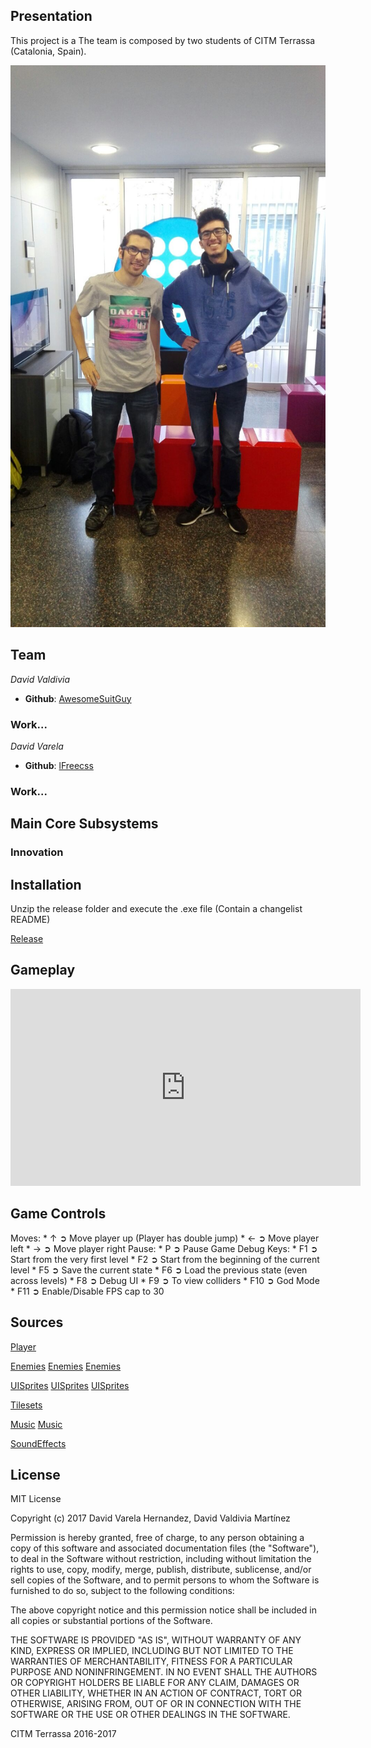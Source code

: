 ## Presentation

This project is a  The team is composed by two students of CITM Terrassa (Catalonia, Spain).

![Group](977152a3-fc96-4be5-8137-84fe3d451d3f.jpg)

## Team

_David Valdivia_
* **Github**: [AwesomeSuitGuy](https://github.com/AwesomeSuitGuy)
### Work...

_David Varela_
* **Github**: [lFreecss](https://github.com/lFreecss)
### Work...

## Main Core Subsystems

### Innovation

## Installation

Unzip the release folder and execute the .exe file (Contain a changelist README)

[Release](https://github.com/lFreecss/Gunbird/releases/tag/1.0)

## Gameplay

<iframe width="560" height="315" src="https://www.youtube.com/embed/ICWjs-c_sjg" frameborder="0" allowfullscreen></iframe>

## Game Controls

   Moves:
     * ↑ ➲ Move player up (Player has double jump)
     * ← ➲ Move player left
     * → ➲ Move player right
   Pause:
     * P ➲ Pause Game
   Debug Keys:
     * F1 ➲ Start from the very first level
     * F2 ➲ Start from the beginning of the current level
     * F5 ➲ Save the current state
     * F6 ➲ Load the previous state (even across levels)
     * F8 ➲ Debug UI
     * F9 ➲ To view colliders
     * F10 ➲ God Mode
     * F11 ➲ Enable/Disable FPS cap to 30   
## Sources

[Player](http://www.sprites-inc.co.uk/sprite.php?local=/Classic/Megaman/MM8/)

[Enemies](http://www.sprites-inc.co.uk/sprite.php?local=Classic/MM1/Enemy/)
[Enemies](http://www.sprites-inc.co.uk/sprite.php?local=Classic/MM2/Enemy/)
[Enemies](http://www.sprites-inc.co.uk/sprite.php?local=Classic/MM3/Enemy/)

[UISprites](http://www.sprites-inc.co.uk/sprite.php?local=Classic/MM2/Misc/)
[UISprites](http://www.sprites-inc.co.uk/sprite.php?local=Classic/MM5/Misc/)
[UISprites](https://www.spriters-resource.com/nes/mm/sheet/45633/)

[Tilesets](http://www.sprites-inc.co.uk/sprite.php?local=Classic/MM1/Tiles/)

[Music](https://downloads.khinsider.com/game-soundtracks/album/mega-man-nes)
[Music](https://downloads.khinsider.com/game-soundtracks/album/megaman-2-original-soundtrack)

[SoundEffects](https://www.sounds-resource.com/nes/megaman/)
     
## License

MIT License

Copyright (c) 2017 David Varela Hernandez, David Valdivia Martínez

Permission is hereby granted, free of charge, to any person obtaining a copy
of this software and associated documentation files (the "Software"), to deal
in the Software without restriction, including without limitation the rights
to use, copy, modify, merge, publish, distribute, sublicense, and/or sell
copies of the Software, and to permit persons to whom the Software is
furnished to do so, subject to the following conditions:

The above copyright notice and this permission notice shall be included in all
copies or substantial portions of the Software.

THE SOFTWARE IS PROVIDED "AS IS", WITHOUT WARRANTY OF ANY KIND, EXPRESS OR
IMPLIED, INCLUDING BUT NOT LIMITED TO THE WARRANTIES OF MERCHANTABILITY,
FITNESS FOR A PARTICULAR PURPOSE AND NONINFRINGEMENT. IN NO EVENT SHALL THE
AUTHORS OR COPYRIGHT HOLDERS BE LIABLE FOR ANY CLAIM, DAMAGES OR OTHER
LIABILITY, WHETHER IN AN ACTION OF CONTRACT, TORT OR OTHERWISE, ARISING FROM,
OUT OF OR IN CONNECTION WITH THE SOFTWARE OR THE USE OR OTHER DEALINGS IN THE
SOFTWARE.
     
     
    
CITM Terrassa 2016-2017
